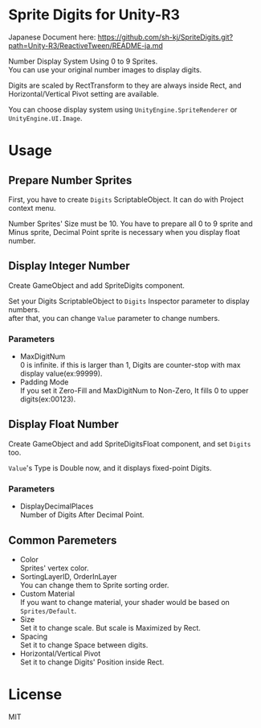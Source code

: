 # Sprite Digits for Unity-R3

Japanese Document here: https://github.com/sh-kj/SpriteDigits.git?path=Unity-R3/ReactiveTween/README-ja.md

Number Display System Using 0 to 9 Sprites.  
You can use your original number images to display digits.

Digits are scaled by RectTransform to they are always inside Rect, and Horizontal/Vertical Pivot setting are available.

You can choose display system using `UnityEngine.SpriteRenderer` or `UnityEngine.UI.Image`.

# Usage

## Prepare Number Sprites

First, you have to create `Digits` ScriptableObject. It can do with Project context menu.

Number Sprites' Size must be 10. You have to prepare all 0 to 9 sprite and Minus sprite, Decimal Point sprite is necessary when you display float number.

## Display Integer Number

Create GameObject and add SpriteDigits component.

Set your Digits ScriptableObject to `Digits` Inspector parameter to display numbers.  
after that, you can change `Value` parameter to change numbers.

### Parameters

- MaxDigitNum  
0 is infinite. if this is larger than 1, Digits are counter-stop with max display value(ex:99999).
- Padding Mode  
If you set it Zero-Fill and MaxDigitNum to Non-Zero, It fills 0 to upper digits(ex:00123).

## Display Float Number

Create GameObject and add SpriteDigitsFloat component, and set `Digits` too.

`Value`'s Type is Double now, and it displays fixed-point Digits.

### Parameters

- DisplayDecimalPlaces  
Number of Digits After Decimal Point.

## Common Paremeters

- Color  
Sprites' vertex color.
- SortingLayerID, OrderInLayer  
You can change them to Sprite sorting order.
- Custom Material  
If you want to change material, your shader would be based on `Sprites/Default`.  
- Size  
Set it to change scale. But scale is Maximized by Rect.
- Spacing  
Set it to change Space between digits.
- Horizontal/Vertical Pivot  
Set it to change Digits' Position inside Rect.

# License

MIT